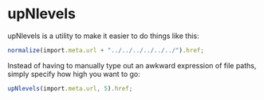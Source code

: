 # upNlevels

upNlevels is a utility to make it easier to do things like this:

```ts
normalize(import.meta.url + "../../../../../../").href;
```

Instead of having to manually type out an awkward expression of file paths,
simply specify how high you want to go:

```ts
upNlevels(import.meta.url, 5).href;
```
